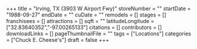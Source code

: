 +++
title = "Irving, TX (3903 W Airport Fwy)"
storeNumber = ""
startDate = "1988-09-27"
endDate = ""
cuDate = ""
remodels = []
stages = []
franchisees = []
attractions = []
sqft = ""
latitudeLongitude = ["32.83640352","-97.00265133"]
citations = []
contributors = []
downloadLinks = []
pageThumbnailFile = ""
tags = ["Locations"]
categories = ["Chuck E. Cheese's"]
draft = false
+++
